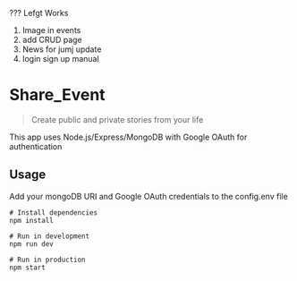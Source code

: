 ??? Lefgt Works 

1. Image in events
2. add CRUD page
3. News for jumj update
4. login sign up manual


# Share_Event

> Create public and private stories from your life

This app uses Node.js/Express/MongoDB with Google OAuth for authentication

## Usage

Add your mongoDB URI and Google OAuth credentials to the config.env file

```
# Install dependencies
npm install

# Run in development
npm run dev

# Run in production
npm start
```
